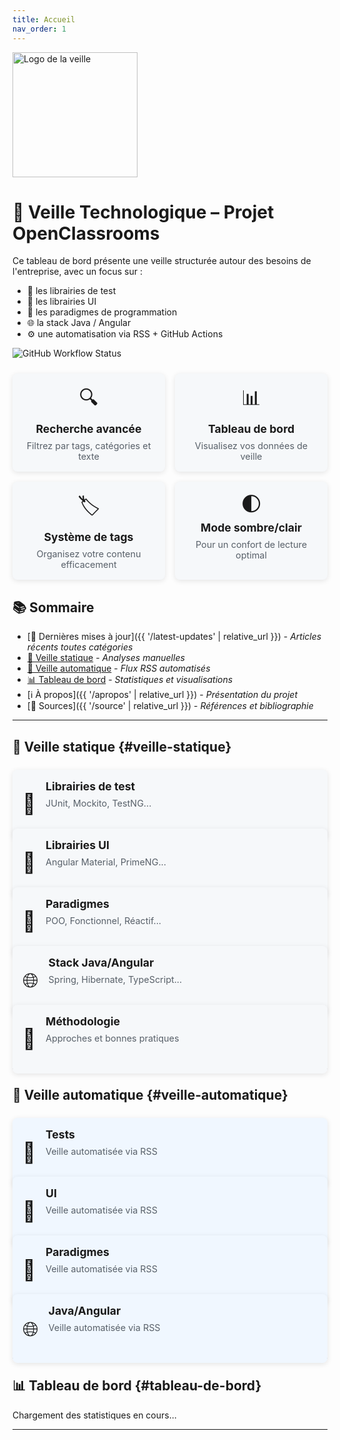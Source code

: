 ```yaml
---
title: Accueil
nav_order: 1
---
```


<img src="{{ '/assets/images/veille_tech.webp' | relative_url }}" alt="Logo de la veille" width="200" />

# 👀 Veille Technologique – Projet OpenClassrooms

Ce tableau de bord présente une veille structurée autour des besoins de l'entreprise, avec un focus sur :

- 🔬 les librairies de test
- 🎨 les librairies UI
- 🧠 les paradigmes de programmation
- 🌐 la stack Java / Angular
- ⚙️ une automatisation via RSS + GitHub Actions

![GitHub Workflow Status](https://github.com/Escanor1986/veille_techno-OC/actions/workflows/rss.yml/badge.svg)

<div class="features-container">
  <div class="feature-card">
    <span class="feature-icon">🔍</span>
    <h3>Recherche avancée</h3>
    <p>Filtrez par tags, catégories et texte</p>
  </div>
  <div class="feature-card">
    <span class="feature-icon">📊</span>
    <h3>Tableau de bord</h3>
    <p>Visualisez vos données de veille</p>
  </div>
  <div class="feature-card">
    <span class="feature-icon">🏷️</span>
    <h3>Système de tags</h3>
    <p>Organisez votre contenu efficacement</p>
  </div>
  <div class="feature-card">
    <span class="feature-icon">🌓</span>
    <h3>Mode sombre/clair</h3>
    <p>Pour un confort de lecture optimal</p>
  </div>
</div>

## 📚 Sommaire

- [📰 Dernières mises à jour]({{ '/latest-updates' | relative_url }}) - *Articles récents toutes catégories*
- [📝 Veille statique](#veille-statique) - *Analyses manuelles*
- [🔄 Veille automatique](#veille-automatique) - *Flux RSS automatisés*
- [📊 Tableau de bord](#tableau-de-bord) - *Statistiques et visualisations*
- [ℹ️ À propos]({{ '/apropos' | relative_url }}) - *Présentation du projet*
- [🔖 Sources]({{ '/source' | relative_url }}) - *Références et bibliographie*

---

## 📝 Veille statique {#veille-statique}

<div class="grid-container">
  <div class="grid-item">
    <a href="{{ '/tests' | relative_url }}" class="card-link">
      <div class="link-card">
        <div class="card-icon">🧪</div>
        <div class="card-content">
          <h3>Librairies de test</h3>
          <p>JUnit, Mockito, TestNG...</p>
        </div>
      </div>
    </a>
  </div>
  <div class="grid-item">
    <a href="{{ '/ui' | relative_url }}" class="card-link">
      <div class="link-card">
        <div class="card-icon">🎨</div>
        <div class="card-content">
          <h3>Librairies UI</h3>
          <p>Angular Material, PrimeNG...</p>
        </div>
      </div>
    </a>
  </div>
  <div class="grid-item">
    <a href="{{ '/paradigmes' | relative_url }}" class="card-link">
      <div class="link-card">
        <div class="card-icon">🧠</div>
        <div class="card-content">
          <h3>Paradigmes</h3>
          <p>POO, Fonctionnel, Réactif...</p>
        </div>
      </div>
    </a>
  </div>
  <div class="grid-item">
    <a href="{{ '/stack' | relative_url }}" class="card-link">
      <div class="link-card">
        <div class="card-icon">🌐</div>
        <div class="card-content">
          <h3>Stack Java/Angular</h3>
          <p>Spring, Hibernate, TypeScript...</p>
        </div>
      </div>
    </a>
  </div>
  <div class="grid-item">
    <a href="{{ '/methodologie' | relative_url }}" class="card-link">
      <div class="link-card">
        <div class="card-icon">📘</div>
        <div class="card-content">
          <h3>Méthodologie</h3>
          <p>Approches et bonnes pratiques</p>
        </div>
      </div>
    </a>
  </div>
</div>

---

## 🔄 Veille automatique {#veille-automatique}

<div class="grid-container">
  <div class="grid-item">
    <a href="{{ '/auto_tests' | relative_url }}" class="card-link">
      <div class="link-card auto-link">
        <div class="card-icon">🔬</div>
        <div class="card-content">
          <h3>Tests</h3>
          <p>Veille automatisée via RSS</p>
        </div>
      </div>
    </a>
  </div>
  <div class="grid-item">
    <a href="{{ '/auto_ui' | relative_url }}" class="card-link">
      <div class="link-card auto-link">
        <div class="card-icon">🎨</div>
        <div class="card-content">
          <h3>UI</h3>
          <p>Veille automatisée via RSS</p>
        </div>
      </div>
    </a>
  </div>
  <div class="grid-item">
    <a href="{{ '/auto_paradigmes' | relative_url }}" class="card-link">
      <div class="link-card auto-link">
        <div class="card-icon">🧠</div>
        <div class="card-content">
          <h3>Paradigmes</h3>
          <p>Veille automatisée via RSS</p>
        </div>
      </div>
    </a>
  </div>
  <div class="grid-item">
    <a href="{{ '/auto_stack' | relative_url }}" class="card-link">
      <div class="link-card auto-link">
        <div class="card-icon">🌐</div>
        <div class="card-content">
          <h3>Java/Angular</h3>
          <p>Veille automatisée via RSS</p>
        </div>
      </div>
    </a>
  </div>
</div>

---

## 📊 Tableau de bord {#tableau-de-bord}

<div id="dashboard-stats">
  <p>Chargement des statistiques en cours...</p>
</div>

<style>
/* Styles pour l'index amélioré */
.features-container {
  display: flex;
  flex-wrap: wrap;
  gap: 1rem;
  margin: 1.5rem 0;
}

.feature-card {
  flex: 1 1 200px;
  background-color: #f6f8fa;
  border-radius: 8px;
  padding: 1rem;
  text-align: center;
  box-shadow: 0 2px 8px rgba(0,0,0,0.1);
  transition: transform 0.2s;
}

.feature-card:hover {
  transform: translateY(-5px);
}

.feature-icon {
  font-size: 2rem;
  display: block;
  margin-bottom: 0.5rem;
}

.feature-card h3 {
  margin: 0.5rem 0;
  font-size: 1.1rem;
}

.feature-card p {
  margin: 0;
  font-size: 0.9rem;
  color: #586069;
}

.grid-container {
  display: grid;
  grid-template-columns: repeat(auto-fill, minmax(250px, 1fr));
  gap: 1rem;
  margin: 1.5rem 0;
}

.grid-item {
  min-width: 0;
}

.card-link {
  text-decoration: none;
  color: inherit;
  display: block;
}

.link-card {
  display: flex;
  background-color: #f6f8fa;
  border-radius: 8px;
  padding: 1rem;
  box-shadow: 0 2px 8px rgba(0,0,0,0.1);
  transition: transform 0.2s, box-shadow 0.2s;
  height: 100%;
}

.link-card:hover {
  transform: translateY(-5px);
  box-shadow: 0 5px 15px rgba(0,0,0,0.15);
}

.auto-link {
  background-color: #f0f7ff;
}

.card-icon {
  font-size: 2rem;
  margin-right: 1rem;
  display: flex;
  align-items: center;
}

.card-content {
  flex: 1;
  min-width: 0;
}

.card-content h3 {
  margin: 0 0 0.5rem 0;
  font-size: 1.1rem;
}

.card-content p {
  margin: 0;
  font-size: 0.9rem;
  color: #586069;
}

/* Mode sombre */
body.dark-theme .feature-card,
body.dark-theme .link-card {
  background-color: #161b22;
  box-shadow: 0 2px 8px rgba(0,0,0,0.3);
}

body.dark-theme .auto-link {
  background-color: #0d2548;
}

body.dark-theme .feature-card p,
body.dark-theme .card-content p {
  color: #8b949e;
}

body.dark-theme .feature-card:hover,
body.dark-theme .link-card:hover {
  box-shadow: 0 5px 15px rgba(0,0,0,0.4);
}

/* Responsive */
@media (max-width: 768px) {
  .grid-container {
    grid-template-columns: 1fr;
  }
  
  .features-container {
    flex-direction: column;
  }
}
</style>

<!-- Scripts JavaScript -->
<script src="{{ '/assets/js/stats.js' | relative_url }}"></script>
<script src="{{ '/assets/js/search.js' | relative_url }}"></script>
<script src="{{ '/assets/js/theme-toggle.js' | relative_url }}"></script>


---

